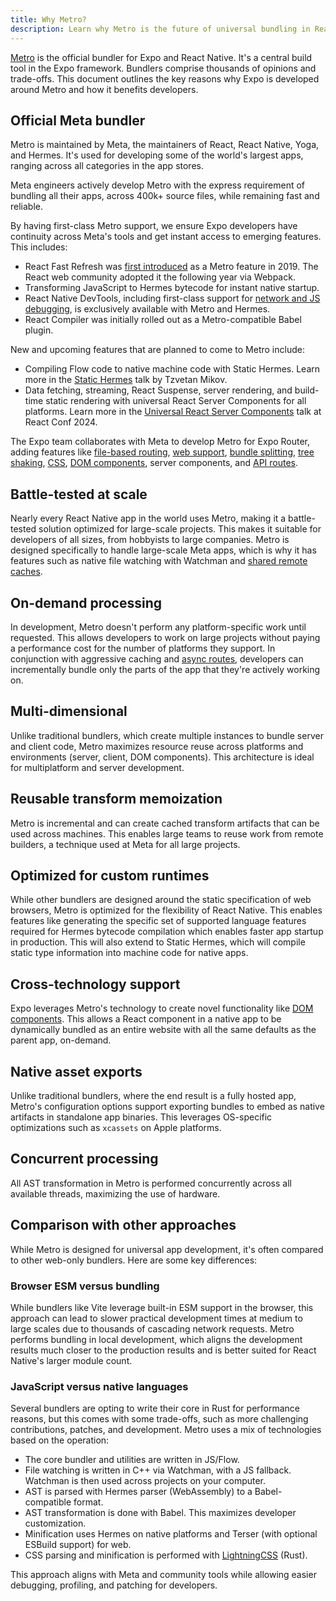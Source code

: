 ```yaml
---
title: Why Metro?
description: Learn why Metro is the future of universal bundling in React Native and how it benefits developers.
---
```


[Metro](https://metrobundler.dev/) is the official bundler for Expo and React Native. It's a central build tool in the Expo framework. Bundlers comprise thousands of opinions and trade-offs. This document outlines the key reasons why Expo is developed around Metro and how it benefits developers.

## Official Meta bundler

Metro is maintained by Meta, the maintainers of React, React Native, Yoga, and Hermes. It's used for developing some of the world's largest apps, ranging across all categories in the app stores.

Meta engineers actively develop Metro with the express requirement of bundling all their apps, across 400k+ source files, while remaining fast and reliable.

By having first-class Metro support, we ensure Expo developers have continuity across Meta's tools and get instant access to emerging features. This includes:

- React Fast Refresh was [first introduced](https://reactnative.dev/blog/2019/09/18/version-0.61) as a Metro feature in 2019. The React web community adopted it the following year via Webpack.
- Transforming JavaScript to Hermes bytecode for instant native startup.
- React Native DevTools, including first-class support for [network and JS debugging](/debugging/tools/#debugging-with-react-native-devtools), is exclusively available with Metro and Hermes.
- React Compiler was initially rolled out as a Metro-compatible Babel plugin.

New and upcoming features that are planned to come to Metro include:

- Compiling Flow code to native machine code with Static Hermes. Learn more in the [Static Hermes](https://www.youtube.com/watch?v=GUM64b-gAGg) talk by Tzvetan Mikov.
- Data fetching, streaming, React Suspense, server rendering, and build-time static rendering with universal React Server Components for all platforms. Learn more in the [Universal React Server Components](https://www.youtube.com/watch?v=djhEgxQf3Kw) talk at React Conf 2024.

The Expo team collaborates with Meta to develop Metro for Expo Router, adding features like [file-based routing](/develop/file-based-routing/), [web support](/guides/customizing-metro/#web-support), [bundle splitting](/guides/customizing-metro/#bundle-splitting), [tree shaking](/guides/tree-shaking/), [CSS](/versions/latest/config/metro/#css), [DOM components](/guides/dom-components/), server components, and [API routes](/router/reference/api-routes/).

## Battle-tested at scale

Nearly every React Native app in the world uses Metro, making it a battle-tested solution optimized for large-scale projects. This makes it suitable for developers of all sizes, from hobbyists to large companies. Metro is designed specifically to handle large-scale Meta apps, which is why it has features such as native file watching with Watchman and [shared remote caches](https://metrobundler.dev/docs/caching).

## On-demand processing

In development, Metro doesn't perform any platform-specific work until requested. This allows developers to work on large projects without paying a performance cost for the number of platforms they support. In conjunction with aggressive caching and [async routes](/router/reference/async-routes/), developers can incrementally bundle only the parts of the app that they're actively working on.

## Multi-dimensional

Unlike traditional bundlers, which create multiple instances to bundle server and client code, Metro maximizes resource reuse across platforms and environments (server, client, DOM components). This architecture is ideal for multiplatform and server development.

## Reusable transform memoization

Metro is incremental and can create cached transform artifacts that can be used across machines. This enables large teams to reuse work from remote builders, a technique used at Meta for all large projects.

## Optimized for custom runtimes

While other bundlers are designed around the static specification of web browsers, Metro is optimized for the flexibility of React Native. This enables features like generating the specific set of supported language features required for Hermes bytecode compilation which enables faster app startup in production. This will also extend to Static Hermes, which will compile static type information into machine code for native apps.

## Cross-technology support

Expo leverages Metro's technology to create novel functionality like [DOM components](/guides/dom-components/). This allows a React component in a native app to be dynamically bundled as an entire website with all the same defaults as the parent app, on-demand.

## Native asset exports

Unlike traditional bundlers, where the end result is a fully hosted app, Metro's configuration options support exporting bundles to embed as native artifacts in standalone app binaries. This leverages OS-specific optimizations such as `xcassets` on Apple platforms.

## Concurrent processing

All AST transformation in Metro is performed concurrently across all available threads, maximizing the use of hardware.

## Comparison with other approaches

While Metro is designed for universal app development, it's often compared to other web-only bundlers. Here are some key differences:

### Browser ESM versus bundling

While bundlers like Vite leverage built-in ESM support in the browser, this approach can lead to slower practical development times at medium to large scales due to thousands of cascading network requests. Metro performs bundling in local development, which aligns the development results much closer to the production results and is better suited for React Native's larger module count.

### JavaScript versus native languages

Several bundlers are opting to write their core in Rust for performance reasons, but this comes with some trade-offs, such as more challenging contributions, patches, and development. Metro uses a mix of technologies based on the operation:

- The core bundler and utilities are written in JS/Flow.
- File watching is written in C++ via Watchman, with a JS fallback. Watchman is then used across projects on your computer.
- AST is parsed with Hermes parser (WebAssembly) to a Babel-compatible format.
- AST transformation is done with Babel. This maximizes developer customization.
- Minification uses Hermes on native platforms and Terser (with optional ESBuild support) for web.
- CSS parsing and minification is performed with [LightningCSS](https://lightningcss.dev/) (Rust).

This approach aligns with Meta and community tools while allowing easier debugging, profiling, and patching for developers.